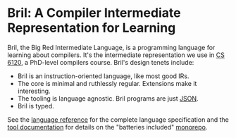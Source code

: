Bril: A Compiler Intermediate Representation for Learning
=========================================================

Bril, the Big Red Intermediate Language, is a programming language for learning about compilers.
It's the intermediate representation we use in [CS 6120][cs6120], a PhD-level compilers course.
Bril's design tenets include:

- Bril is an instruction-oriented language, like most good IRs.
- The core is minimal and ruthlessly regular. Extensions make it interesting.
- The tooling is language agnostic. Bril programs are just [JSON][].
- Bril is typed.

See the [language reference](lang) for the complete language specification and the [tool documentation](tools) for details on the "batteries included" [monorepo][gh].

[cs6120]: https://www.cs.cornell.edu/courses/cs6120/2020fa/
[json]: https://www.json.org
[gh]: https://github.com/sampsyo/bril
